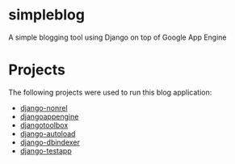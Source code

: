 # simpleblog

A simple blogging tool using Django on top of Google App Engine

# Projects

The following projects were used to run this blog application:

- [django-nonrel](https://github.com/django-nonrel/django-nonrel)
- [djangoappengine](https://github.com/django-nonrel/djangoappengine)
- [djangotoolbox](https://github.com/django-nonrel/djangotoolbox)
- [django-autoload](https://bitbucket.org/twanschik/django-autoload)
- [django-dbindexer](https://github.com/django-nonrel/django-dbindexer)
- [django-testapp](https://github.com/django-nonrel/django-testapp)